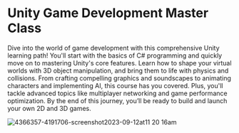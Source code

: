 # Unity Game Development Master Class

Dive into the world of game development with this comprehensive Unity learning path! You'll start with the basics of C# programming and quickly move on to mastering Unity's core features. Learn how to shape your virtual worlds with 3D object manipulation, and bring them to life with physics and collisions. From crafting compelling graphics and soundscapes to animating characters and implementing AI, this course has you covered. Plus, you'll tackle advanced topics like multiplayer networking and game performance optimization. By the end of this journey, you’ll be ready to build and launch your own 2D and 3D games.

![4366357-4191706-screenshot2023-09-12at11 20 16am](https://github.com/user-attachments/assets/e51fed69-c319-4567-952a-dd5ba605251e)
